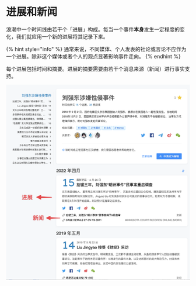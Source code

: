 # 进展和新闻

浪潮中一个时间线由若干个「进展」构成。每当一个事件**本身**发生一定程度的变化，我们就应用一个新的进展将其记录下来。

{% hint style="info" %}
通常来说，不同媒体、个人发表的社论或言论不应作为一个进展。除非这个媒体或者个人的观点显著影响事件走向。
{% endhint %}

每个进展包括时间和摘要。进展的摘要需要由若干个消息来源（新闻）进行事实支持。

![进展与新闻](<../.gitbook/assets/CleanShot 2022-05-09 at 23.55.21@2x.png>)
